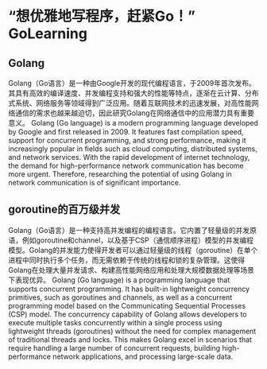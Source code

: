 # “想优雅地写程序，赶紧Go！”  GoLearning
## Golang
Golang（Go语言）是一种由Google开发的现代编程语言，于2009年首次发布。其具有高效的编译速度、并发编程支持和强大的性能等特点，逐渐在云计算、分布式系统、网络服务等领域得到广泛应用。随着互联网技术的迅速发展，对高性能网络通信的需求也越来越迫切，因此研究Golang在网络通信中的应用潜力具有重要意义。
Golang (Go language) is a modern programming language developed by Google and first released in 2009. It features fast compilation speed, support for concurrent programming, and strong performance, making it increasingly popular in fields such as cloud computing, distributed systems, and network services. With the rapid development of internet technology, the demand for high-performance network communication has become more urgent. Therefore, researching the potential of using Golang in network communication is of significant importance.
## goroutine的百万级并发
Golang（Go语言）是一种支持高并发编程的编程语言。它内置了轻量级的并发原语，例如goroutine和channel，以及基于CSP（通信顺序进程）模型的并发编程模型。Golang的并发能力使得开发者可以通过轻量级的线程（goroutine）在单个进程中同时执行多个任务，而无需依赖于传统的线程和锁的复杂管理。这使得Golang在处理大量并发请求、构建高性能网络应用和处理大规模数据处理等场景下表现优异。
Golang (Go language) is a programming language that supports concurrent programming. It has built-in lightweight concurrency primitives, such as goroutines and channels, as well as a concurrent programming model based on the Communicating Sequential Processes (CSP) model. The concurrency capability of Golang allows developers to execute multiple tasks concurrently within a single process using lightweight threads (goroutines) without the need for complex management of traditional threads and locks. This makes Golang excel in scenarios that require handling a large number of concurrent requests, building high-performance network applications, and processing large-scale data.
